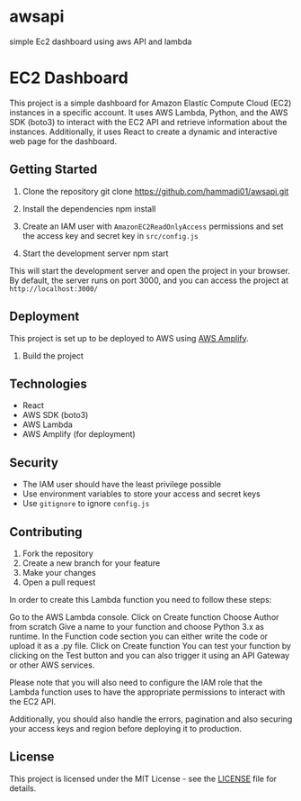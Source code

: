 # awsapi
simple Ec2 dashboard using aws API and lambda 
# EC2 Dashboard

This project is a simple dashboard for Amazon Elastic Compute Cloud (EC2) instances in a specific account. It uses AWS Lambda, Python, and the AWS SDK (boto3) to interact with the EC2 API and retrieve information about the instances. Additionally, it uses React to create a dynamic and interactive web page for the dashboard.

## Getting Started

1. Clone the repository
git clone https://github.com/hammadi01/awsapi.git
2. Install the dependencies
npm install

3. Create an IAM user with `AmazonEC2ReadOnlyAccess` permissions and set the access key and secret key in `src/config.js`
4. Start the development server
npm start

This will start the development server and open the project in your browser. By default, the server runs on port 3000, and you can access the project at `http://localhost:3000/`

## Deployment

This project is set up to be deployed to AWS using [AWS Amplify](https://aws.amazon.com/amplify/).

1. Build the project

## Technologies
- React
- AWS SDK (boto3)
- AWS Lambda
- AWS Amplify (for deployment)

## Security
- The IAM user should have the least privilege possible
- Use environment variables to store your access and secret keys
- Use `gitignore` to ignore `config.js`

## Contributing

1. Fork the repository
2. Create a new branch for your feature
3. Make your changes
4. Open a pull request


In order to create this Lambda function you need to follow these steps:

Go to the AWS Lambda console.
Click on Create function
Choose Author from scratch
Give a name to your function and choose Python 3.x as runtime.
In the Function code section you can either write the code or upload it as a .py file.
Click on Create function
You can test your function by clicking on the Test button and you can also trigger it using an API Gateway or other AWS services.

Please note that you will also need to configure the IAM role that the Lambda function uses to have the appropriate permissions to interact with the EC2 API.

Additionally, you should also handle the errors, pagination and also securing your access keys and region before deploying it to production.

## License

This project is licensed under the MIT License - see the [LICENSE](LICENSE) file for details.

